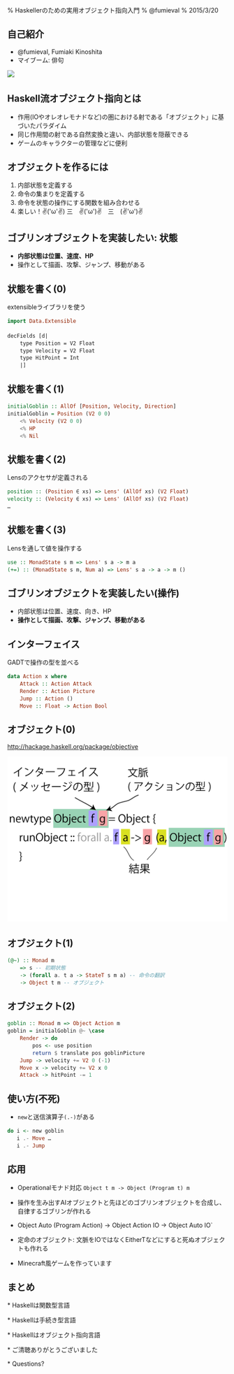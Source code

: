% Haskellerのための実用オブジェクト指向入門
% @fumieval
% 2015/3/20

自己紹介
-----------
* @fumieval, Fumiaki Kinoshita
* マイブーム: 俳句

![](Icon.png)

Haskell流オブジェクト指向とは
-----------
* 作用(IOやオレオレモナドなど)の圏における射である「オブジェクト」に基づいたパラダイム
* 同じ作用間の射である自然変換と違い、内部状態を隠蔽できる
* ゲームのキャラクターの管理などに便利

オブジェクトを作るには
-----------
1. 内部状態を定義する
2. 命令の集まりを定義する
3. 命令を状態の操作にする関数を組み合わせる
4. 楽しい！✌('ω'✌) 三　✌('ω')✌　三　(✌'ω')✌

ゴブリンオブジェクトを実装したい: 状態
-----------
* __内部状態は位置、速度、HP__
* 操作として描画、攻撃、ジャンプ、移動がある

状態を書く(0)
-----------
extensibleライブラリを使う

```haskell
import Data.Extensible

decFields [d|
    type Position = V2 Float
    type Velocity = V2 Float
    type HitPoint = Int
    |]
```

状態を書く(1)
----------

```haskell
initialGoblin :: AllOf [Position, Velocity, Direction]
initialGoblin = Position (V2 0 0)
    <% Velocity (V2 0 0)
    <% HP
    <% Nil
```

状態を書く(2)
---------

Lensのアクセサが定義される

```haskell
position :: (Position ∈ xs) => Lens' (AllOf xs) (V2 Float)
velocity :: (Velocity ∈ xs) => Lens' (AllOf xs) (V2 Float)
…
```

状態を書く(3)
---------

Lensを通して値を操作する

```haskell
use :: MonadState s m => Lens' s a -> m a
(+=) :: (MonadState s m, Num a) => Lens' s a -> a -> m ()
```

ゴブリンオブジェクトを実装したい(操作)
-----------
* 内部状態は位置、速度、向き、HP
* __操作として描画、攻撃、ジャンプ、移動がある__

インターフェイス
-----------

GADTで操作の型を並べる

```haskell
data Action x where
    Attack :: Action Attack
    Render :: Action Picture
    Jump :: Action ()
    Move :: Float -> Action Bool
```

オブジェクト(0)
-----------

http://hackage.haskell.org/package/objective

![](../papers/ja/2015-Haskell-objects/Object-def.png)

オブジェクト(1)
-----------

```haskell
(@~) :: Monad m
    => s -- 初期状態
    -> (forall a. t a -> StateT s m a) -- 命令の翻訳
    -> Object t m -- オブジェクト
```

オブジェクト(2)
------------

```haskell
goblin :: Monad m => Object Action m
goblin = initialGoblin @~ \case
    Render -> do
        pos <- use position
        return $ translate pos goblinPicture
    Jump -> velocity += V2 0 (-1)
    Move x -> velocity += V2 x 0
    Attack -> hitPoint -= 1
```

使い方(不死)
------------

* `new`と送信演算子`(.-)`がある

```haskell
do i <- new goblin
   i .- Move …
   i .- Jump
```

応用
----------
* Operationalモナド対応 `Object t m -> Object (Program t) m`
* 操作を生み出すAIオブジェクトと先ほどのゴブリンオブジェクトを合成し、自律するゴブリンが作れる
* Object Auto (Program Action) -> Object Action IO -> Object Auto IO`
* 定命のオブジェクト: 文脈をIOではなくEitherTなどにすると死ぬオブジェクトも作れる

* Minecraft風ゲームを作っています

まとめ
----------
<p class="fragment" data-fragment-index="0">
* Haskellは関数型言語
</p>
<p class="fragment" data-fragment-index="1">
* Haskellは手続き型言語
</p>
<p class="fragment" data-fragment-index="2">
* Haskellはオブジェクト指向言語
</p>
<p class="fragment" data-fragment-index="3">
* ご清聴ありがとうございました
</p>
<p class="fragment" data-fragment-index="3">
* Questions?
</p>
